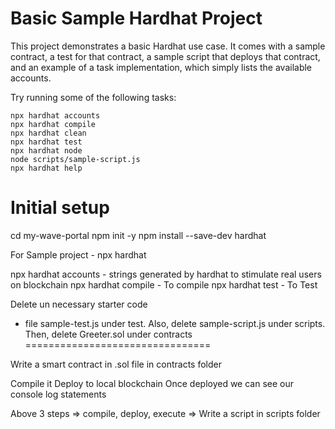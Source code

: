 # Basic Sample Hardhat Project

This project demonstrates a basic Hardhat use case. It comes with a sample contract, a test for that contract, a sample script that deploys that contract, and an example of a task implementation, which simply lists the available accounts.

Try running some of the following tasks:

```shell
npx hardhat accounts
npx hardhat compile
npx hardhat clean
npx hardhat test
npx hardhat node
node scripts/sample-script.js
npx hardhat help
```

Initial setup 
=============================
cd my-wave-portal
npm init -y
npm install --save-dev hardhat

For Sample project - npx hardhat 


npx hardhat accounts - strings generated by hardhat to stimulate real users on blockchain
npx hardhat compile - To compile
npx hardhat test - To Test

Delete un necessary starter code 
- file sample-test.js under test.  Also, delete sample-script.js under scripts. Then, delete Greeter.sol under contracts
================================ 

Write a smart contract in .sol file in contracts folder 

Compile it 
Deploy to local blockchain
Once deployed we can see our console log statements 

Above 3 steps => compile, deploy, execute => Write a script in scripts folder 